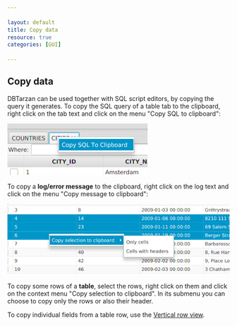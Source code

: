 ```yaml
---

layout: default
title: Copy data
resource: true
categories: [GUI]

---
```


## Copy data

DBTarzan can be used together with SQL script editors, by copying the query it generates.
To copy the SQL query of a table tab to the clipboard, right click on the tab text and click on the menu "Copy SQL to clipboard":

![Copy SQL to clipboard](images/copysql.png)

To copy a **log/error message** to the clipboard, right click on the log text and click on the menu "Copy message to clipboard":

![Copy message to clipboard](images/copymenu.png)

To copy some rows of a **table**, select the rows, right click on them and click on the context menu "Copy selection to clipboard". In its submenu you can choose to copy only the rows or also their header.

To copy individual fields from a table row, use the [Vertical row view](Vertical-row-view).



